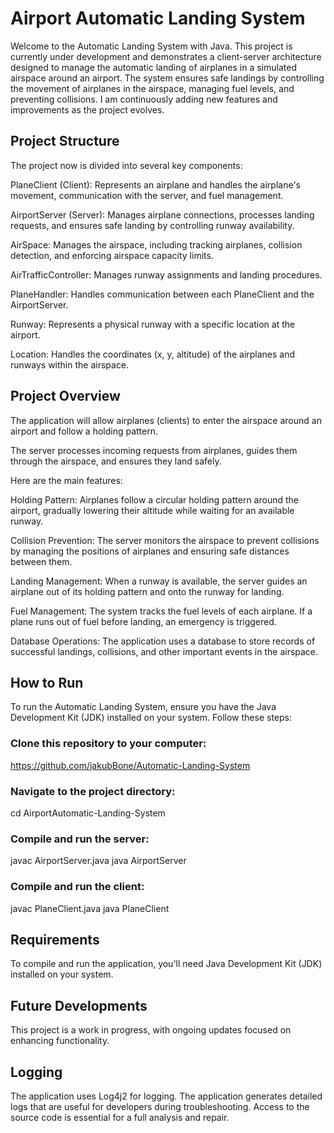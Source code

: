 # Airport Automatic Landing System

Welcome to the Automatic Landing System with Java. This project is currently under development and demonstrates a client-server architecture
designed to manage the automatic landing of airplanes in a simulated airspace around an airport. The system ensures safe landings by controlling the movement
of airplanes in the airspace, managing fuel levels, and preventing collisions. I am continuously adding new features and improvements as the project evolves.


## Project Structure
The project now is divided into several key components:

PlaneClient (Client): Represents an airplane and handles the airplane's movement, communication with the server, and fuel management.

AirportServer (Server): Manages airplane connections, processes landing requests, and ensures safe landing by controlling runway availability.

AirSpace: Manages the airspace, including tracking airplanes, collision detection, and enforcing airspace capacity limits.

AirTrafficController: Manages runway assignments and landing procedures.

PlaneHandler: Handles communication between each PlaneClient and the AirportServer. 

Runway: Represents a physical runway with a specific location at the airport.

Location: Handles the coordinates (x, y, altitude) of the airplanes and runways within the airspace.


## Project Overview
The application will allow airplanes (clients) to enter the airspace around an airport and follow a holding pattern.

The server processes incoming requests from airplanes, guides them through the airspace, and ensures they land safely. 

Here are the main features:

Holding Pattern: Airplanes follow a circular holding pattern around the airport, gradually lowering their altitude while waiting for an available runway.

Collision Prevention: The server monitors the airspace to prevent collisions by managing the positions of airplanes and ensuring safe distances between them.

Landing Management: When a runway is available, the server guides an airplane out of its holding pattern and onto the runway for landing.

Fuel Management: The system tracks the fuel levels of each airplane. If a plane runs out of fuel before landing, an emergency is triggered.

Database Operations: The application uses a database to store records of successful landings, collisions, and other important events in the airspace.


## How to Run

To run the Automatic Landing System, ensure you have the Java Development Kit (JDK) installed on your system. 
Follow these steps:

### Clone this repository to your computer:
<https://github.com/jakubBone/Automatic-Landing-System>

### Navigate to the project directory:
cd AirportAutomatic-Landing-System

### Compile and run the server:
javac AirportServer.java
java AirportServer

### Compile and run the client:
javac PlaneClient.java
java PlaneClient


## Requirements
To compile and run the application, you'll need Java Development Kit (JDK) installed on your system.


## Future Developments
This project is a work in progress, with ongoing updates focused on enhancing functionality.


## Logging
The application uses Log4j2 for logging. The application generates detailed logs that are useful
for developers during troubleshooting. Access to the source code is essential for a full analysis and repair.